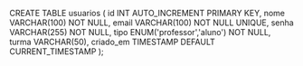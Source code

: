 CREATE TABLE usuarios (
    id INT AUTO_INCREMENT PRIMARY KEY,
    nome VARCHAR(100) NOT NULL,
    email VARCHAR(100) NOT NULL UNIQUE,
    senha VARCHAR(255) NOT NULL,
    tipo ENUM('professor','aluno') NOT NULL,
    turma VARCHAR(50),
    criado_em TIMESTAMP DEFAULT CURRENT_TIMESTAMP
);
